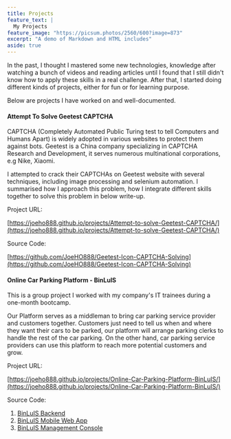 ```yaml
---
title: Projects
feature_text: |
  My Projects 
feature_image: "https://picsum.photos/2560/600?image=873"
excerpt: "A demo of Markdown and HTML includes"
aside: true
---
```

In the past, I thought I mastered some new technologies, knowledge after watching a bunch of videos and reading articles until I found that I still didn't know how to apply these skills in a real challenge. After that, I started doing different kinds of projects, either for fun or for learning purpose.

Below are projects I have worked on and well-documented.

#### Attempt To Solve Geetest CAPTCHA
CAPTCHA (Completely Automated Public Turing test to tell Computers and Humans Apart) is widely adopted in various websites to protect them against bots. Geetest is a China company specializing in CAPTCHA Research and Development, it serves numerous multinational corporations, e.g Nike, Xiaomi. 

I attempted to crack their CAPTCHAs on Geetest website with several techniques, including image processing and selenium automation. I summarised how I approach this problem, how I integrate different skills together to solve this problem in below write-up.

Project URL: 

[https://joeho888.github.io/projects/Attempt-to-solve-Geetest-CAPTCHA/](https://joeho888.github.io/projects/Attempt-to-solve-Geetest-CAPTCHA/)

Source Code: 

[https://github.com/JoeHO888/Geetest-Icon-CAPTCHA-Solving](https://github.com/JoeHO888/Geetest-Icon-CAPTCHA-Solving)

#### Online Car Parking Platform - BinLuIS
This is a group project I worked with my company's IT trainees during a one-month bootcamp. 

Our Platform serves as a middleman to bring car parking service provider and customers together. Customers just need to tell us when and where they want their cars to be parked, our platform will arrange parking clerks to handle the rest of the car parking. On the other hand, car parking service providers can use this platform to reach more potential customers and grow.

Project URL: 

[https://joeho888.github.io/projects/Online-Car-Parking-Platform-BinLuIS/](https://joeho888.github.io/projects/Online-Car-Parking-Platform-BinLuIS/)

Source Code: 
1. [BinLuIS Backend](https://github.com/BinLuIS/ParkingSystemManagementConsole)
2. [BinLuIS Mobile Web App](https://github.com/BinLuIS/ParkingMobileWebApp)
3. [BinLuIS Management Console](https://github.com/BinLuIS/ParkingSystemManagementConsole)